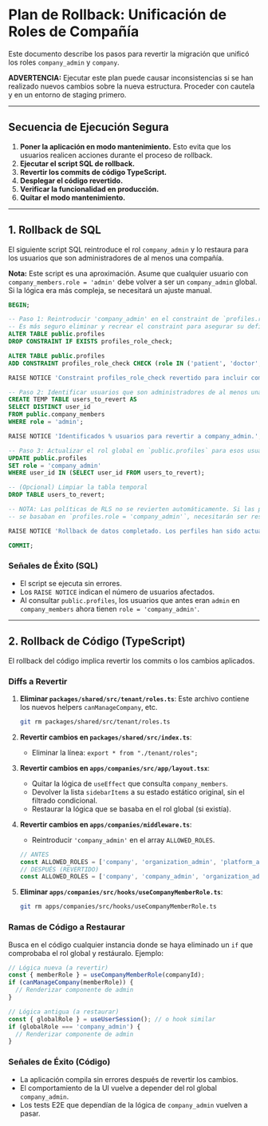 # Plan de Rollback: Unificación de Roles de Compañía

Este documento describe los pasos para revertir la migración que unificó los roles `company_admin` y `company`.

**ADVERTENCIA:** Ejecutar este plan puede causar inconsistencias si se han realizado nuevos cambios sobre la nueva estructura. Proceder con cautela y en un entorno de staging primero.

---

## Secuencia de Ejecución Segura

1.  **Poner la aplicación en modo mantenimiento.** Esto evita que los usuarios realicen acciones durante el proceso de rollback.
2.  **Ejecutar el script SQL de rollback.**
3.  **Revertir los commits de código TypeScript.**
4.  **Desplegar el código revertido.**
5.  **Verificar la funcionalidad en producción.**
6.  **Quitar el modo mantenimiento.**

---

## 1. Rollback de SQL

El siguiente script SQL reintroduce el rol `company_admin` y lo restaura para los usuarios que son administradores de al menos una compañía.

**Nota:** Este script es una aproximación. Asume que cualquier usuario con `company_members.role = 'admin'` debe volver a ser un `company_admin` global. Si la lógica era más compleja, se necesitará un ajuste manual.

```sql
BEGIN;

-- Paso 1: Reintroducir 'company_admin' en el constraint de `profiles.role`
-- Es más seguro eliminar y recrear el constraint para asegurar su definición exacta.
ALTER TABLE public.profiles
DROP CONSTRAINT IF EXISTS profiles_role_check;

ALTER TABLE public.profiles
ADD CONSTRAINT profiles_role_check CHECK (role IN ('patient', 'doctor', 'company', 'company_admin', 'organization_admin'));

RAISE NOTICE 'Constraint profiles_role_check revertido para incluir company_admin.';

-- Paso 2: Identificar usuarios que son administradores de al menos una compañía
CREATE TEMP TABLE users_to_revert AS
SELECT DISTINCT user_id
FROM public.company_members
WHERE role = 'admin';

RAISE NOTICE 'Identificados % usuarios para revertir a company_admin.', (SELECT count(*) FROM users_to_revert);

-- Paso 3: Actualizar el rol global en `public.profiles` para esos usuarios
UPDATE public.profiles
SET role = 'company_admin'
WHERE user_id IN (SELECT user_id FROM users_to_revert);

-- (Opcional) Limpiar la tabla temporal
DROP TABLE users_to_revert;

-- NOTA: Las políticas de RLS no se revierten automáticamente. Si las políticas anteriores
-- se basaban en `profiles.role = 'company_admin'`, necesitarán ser restauradas manualmente.

RAISE NOTICE 'Rollback de datos completado. Los perfiles han sido actualizados a company_admin.';

COMMIT;
```

### Señales de Éxito (SQL)
- El script se ejecuta sin errores.
- Los `RAISE NOTICE` indican el número de usuarios afectados.
- Al consultar `public.profiles`, los usuarios que antes eran `admin` en `company_members` ahora tienen `role = 'company_admin'`. 

---

## 2. Rollback de Código (TypeScript)

El rollback del código implica revertir los commits o los cambios aplicados.

### Diffs a Revertir

1.  **Eliminar `packages/shared/src/tenant/roles.ts`**: Este archivo contiene los nuevos helpers `canManageCompany`, etc.
    ```bash
    git rm packages/shared/src/tenant/roles.ts
    ```

2.  **Revertir cambios en `packages/shared/src/index.ts`**:
    - Eliminar la línea: `export * from "./tenant/roles";`

3.  **Revertir cambios en `apps/companies/src/app/layout.tsx`**:
    - Quitar la lógica de `useEffect` que consulta `company_members`.
    - Devolver la lista `sidebarItems` a su estado estático original, sin el filtrado condicional.
    - Restaurar la lógica que se basaba en el rol global (si existía).

4.  **Revertir cambios en `apps/companies/middleware.ts`**:
    - Reintroducir `'company_admin'` en el array `ALLOWED_ROLES`.
    ```typescript
    // ANTES
    const ALLOWED_ROLES = ['company', 'organization_admin', 'platform_admin'] as const;
    // DESPUÉS (REVERTIDO)
    const ALLOWED_ROLES = ['company', 'company_admin', 'organization_admin', 'platform_admin'] as const;
    ```

5.  **Eliminar `apps/companies/src/hooks/useCompanyMemberRole.ts`**:
    ```bash
    git rm apps/companies/src/hooks/useCompanyMemberRole.ts
    ```

### Ramas de Código a Restaurar

Busca en el código cualquier instancia donde se haya eliminado un `if` que comprobaba el rol global y restáuralo. Ejemplo:

```typescript
// Lógica nueva (a revertir)
const { memberRole } = useCompanyMemberRole(companyId);
if (canManageCompany(memberRole)) {
  // Renderizar componente de admin
}

// Lógica antigua (a restaurar)
const { globalRole } = useUserSession(); // o hook similar
if (globalRole === 'company_admin') {
  // Renderizar componente de admin
}
```

### Señales de Éxito (Código)
- La aplicación compila sin errores después de revertir los cambios.
- El comportamiento de la UI vuelve a depender del rol global `company_admin`.
- Los tests E2E que dependían de la lógica de `company_admin` vuelven a pasar.

